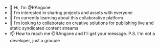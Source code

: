 - 👋 Hi, I’m @RAngone
- 👀 I’m interested in sharing projects and assets with everyone
- 🌱 I’m currently learning about this collaborative platform
- 💞️ I’m looking to collaborate on creative solutions for publishing live and static syndicated content streams 
- 📫 How to reach me @RAngone and I'll get your message. P.S. I'm not a developer, just a groupie 

<!---
RAngone/RAngone is a ✨ special ✨ repository because its `README.md` (this file) appears on your GitHub profile.
You can click the Preview link to take a look at your changes.
--->
